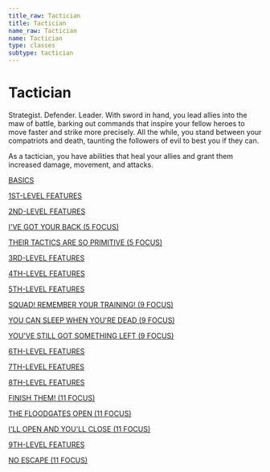```yaml
---
title_raw: Tactician
title: Tactician
name_raw: Tactician
name: Tactician
type: classes
subtype: tactician
---
```


# Tactician

Strategist. Defender. Leader. With sword in hand, you lead allies into the maw of battle, barking out commands that inspire your fellow heroes to move faster and strike more precisely. All the while, you stand between your compatriots and death, taunting the followers of evil to best you if they can.

As a tactician, you have abilities that heal your allies and grant them increased damage, movement, and attacks.

[BASICS](./Basics/Basics.md)

[1ST-LEVEL FEATURES](./1st-Level%20Features/1st-Level%20Features.md)

[2ND-LEVEL FEATURES](./2nd-Level%20Features/2nd-Level%20Features.md)

[I'VE GOT YOUR BACK (5 FOCUS)](./Ive%20Got%20Your%20Back.md)

[THEIR TACTICS ARE SO PRIMITIVE (5 FOCUS)](./Their%20Tactics%20Are%20So%20Primitive/Their%20Tactics%20Are%20So%20Primitive.md)

[3RD-LEVEL FEATURES](./3rd-Level%20Features/3rd-Level%20Features.md)

[4TH-LEVEL FEATURES](./4th-Level%20Features/4th-Level%20Features.md)

[5TH-LEVEL FEATURES](./5th-Level%20Features/5th-Level%20Features.md)

[SQUAD! REMEMBER YOUR TRAINING! (9 FOCUS)](./Squad%20Remember%20Your%20Training.md)

[YOU CAN SLEEP WHEN YOU'RE DEAD (9 FOCUS)](./You%20Can%20Sleep%20When%20Youre%20Dead.md)

[YOU'VE STILL GOT SOMETHING LEFT (9 FOCUS)](./Youve%20Still%20Got%20Something%20Left.md)

[6TH-LEVEL FEATURES](./6th-Level%20Features/6th-Level%20Features.md)

[7TH-LEVEL FEATURES](./7th-Level%20Features/7th-Level%20Features.md)

[8TH-LEVEL FEATURES](./8th-Level%20Features/8th-Level%20Features.md)

[FINISH THEM! (11 FOCUS)](./Finish%20Them.md)

[THE FLOODGATES OPEN (11 FOCUS)](./The%20Floodgates%20Open.md)

[I'LL OPEN AND YOU'LL CLOSE (11 FOCUS)](./Ill%20Open%20And%20Youll%20Close.md)

[9TH-LEVEL FEATURES](./9th-Level%20Features/9th-Level%20Features.md)

[NO ESCAPE (11 FOCUS)](./No%20Escape.md)
